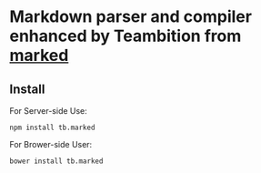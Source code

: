 # Markdown parser and compiler enhanced by Teambition from [marked](https://github.com/chjj/marked)

## Install

For Server-side Use:
```
npm install tb.marked
```

For Brower-side User:
```
bower install tb.marked
```